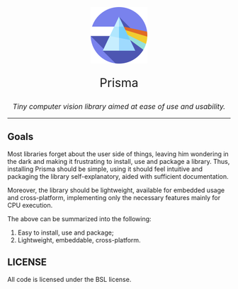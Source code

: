 <p align="center">
    <img src="imgs/icon.png" width="128" height="128" align="center"></img>
</p>
<p align="center" style="font-size:27px">Prisma</p>
<p align="center" style="font-size:16px;font-style:italic">Tiny computer vision library aimed at ease of use and usability.</p>

---

## Goals
Most libraries forget about the user side of things, leaving him wondering in the dark and making it frustrating to install, use and package a library. Thus, installing Prisma should be simple, using it should feel intuitive and packaging the library self-explanatory, aided with sufficient documentation.

Moreover, the library should be lightweight, available for embedded usage and cross-platform, implementing only the necessary features mainly for CPU execution.  

The above can be summarized into the following:
1. Easy to install, use and package;
2. Lightweight, embeddable, cross-platform.

## LICENSE
All code is licensed under the BSL license.

